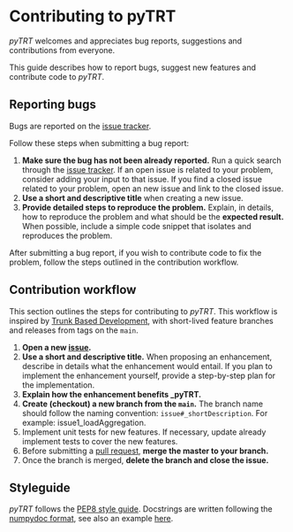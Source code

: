 # Contributing to pyTRT

*pyTRT* welcomes and appreciates bug reports, suggestions and
contributions from everyone.

This guide describes how to report bugs, suggest new features and
contribute code to *pyTRT*.

## Reporting bugs

Bugs are reported on the
[issue tracker](https://github.com/wouterpeere/pyTRT/issues).

Follow these steps when submitting a bug report:

1. **Make sure the bug has not been already reported.** Run a quick search
   through the [issue tracker](https://github.com/wouterpeere/pyTRT/issues).
   If an open issue is related to your problem, consider adding your input to that
   issue. If you find a closed issue related to your problem, open an new issue
   and link to the closed issue.
2. **Use a short and descriptive title** when creating a new issue.
3. **Provide detailed steps to reproduce the problem.** Explain, in details,
   how to reproduce the problem and what should be the **expected result.** When
   possible, include a simple code snippet that isolates and reproduces the
   problem.

After submitting a bug report, if you wish to contribute code to fix the
problem, follow the steps outlined in the contribution workflow.

## Contribution workflow

This section outlines the steps for contributing to *pyTRT*. This workflow
is inspired by [Trunk Based Development](https://trunkbaseddevelopment.com/), with
short-lived feature branches and releases from tags on the `main`.

1. **Open a new [issue](https://github.com/wouterpeere/pytrt/issues).**
2. **Use a short and descriptive title.** When proposing an enhancement,
   describe in details what the enhancement would entail. If you plan to implement
   the enhancement yourself, provide a step-by-step plan for the implementation.
3. **Explain how the enhancement benefits _pyTRT.**
4. **Create (checkout) a new branch from the `main`.** The branch name should
   follow the naming convention: `issue#_shortDescription`. For example:
   issue1_loadAggregation.
5. Implement unit tests for new features. If necessary, update already
   implement tests to cover the new features.
6. Before submitting a
   [pull request](https://github.com/wouterpeere/pyTRT/pulls), **merge
   the master to your branch.**
7. Once the branch is merged, **delete the branch and close the issue.**

## Styleguide

*pyTRT* follows the
[PEP8 style guide](https://www.python.org/dev/peps/pep-0008).
Docstrings are written following the
[numpydoc format](https://github.com/numpy/numpy/blob/master/doc/example.py),
see also an example
[here](https://sphinxcontrib-napoleon.readthedocs.io/en/latest/example_numpy.html).
